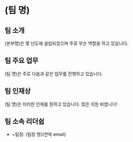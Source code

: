 # (팀 명)

## 팀 소개
(본부명)은 몇 년도에 설립되었으며 주로 무슨 역할을 하고 있습니다.

## 팀 주요 업무
(팀 명)은 주로 다음과 같은 업무를 진행하고 있습니다.

## 팀 인재상
(팀 명)은 이러한 인재를 원하고 있습니다. 많은 지원 바랍니다!

## 팀 소속 리더쉽
- ~팀장: (팀장 명)(연락 email)
